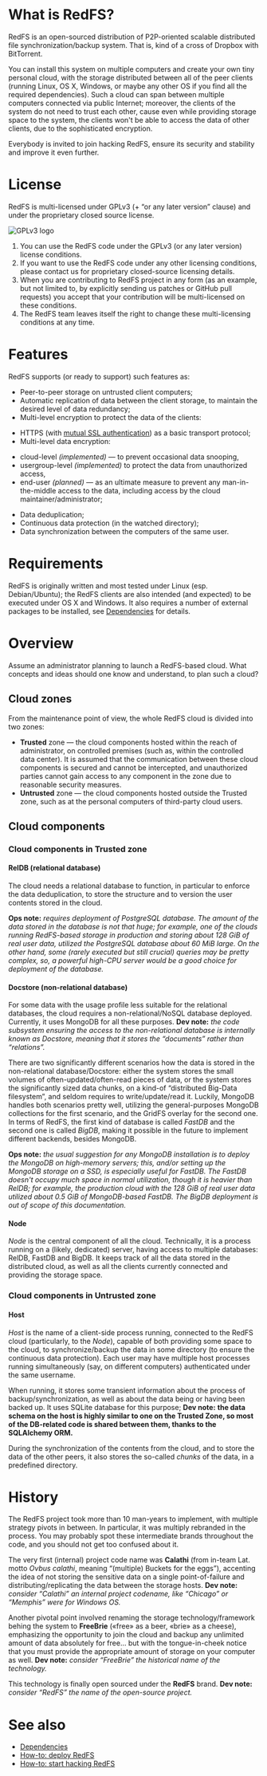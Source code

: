 What is RedFS?
==============
RedFS is an open-sourced distribution of P2P-oriented scalable distributed file synchronization/backup system. 
That is, kind of a cross of Dropbox with BitTorrent.

You can install this system on multiple computers and create your own tiny personal cloud, with the storage 
distributed between all of the peer clients (running Linux, OS X, Windows, or maybe any other OS if you find 
all the required dependencies). Such a cloud can span between multiple computers connected via public 
Internet; moreover, the clients of the system do not need to trust each other, cause even while providing 
storage space to the system, the clients won't be able to access the data of other clients, due to the 
sophisticated encryption.

Everybody is invited to join hacking RedFS, ensure its security and stability and improve it even further.


License
=======
RedFS is multi-licensed under GPLv3 (+ “or any later version” clause) and under the proprietary closed source license.

![GPLv3 logo](http://www.gnu.org/graphics/gplv3-127x51.png "May be licensed under GPLv3 or any later version")

 1. You can use the RedFS code under the GPLv3 (or any later version) license conditions.
 2. If you want to use the RedFS code under any other licensing conditions,
    please contact us for proprietary closed-source licensing details.
 3. When you are contributing to RedFS project in any form (as an example, but not limited to, by explicitly sending
    us patches or GitHub pull requests)
    you accept that your contribution will be multi-licensed on these conditions.
 4. The RedFS team leaves itself the right to change these multi-licensing conditions at any time.


Features
========
RedFS supports (or ready to support) such features as:

* Peer-to-peer storage on untrusted client computers;
* Automatic replication of data between the client storage, to maintain the desired level of data redundancy;
* Multi-level encryption to protect the data of the clients:
 + HTTPS (with [mutual SSL authentication](http://en.wikipedia.org/wiki/Mutual_authentication)) 
   as a basic transport protocol;
 + Multi-level data encryption: 
  - cloud-level *(implemented)* — to prevent occasional data snooping, 
  - usergroup-level *(implemented)* to protect the data from unauthorized access, 
  - end-user *(planned)* — as an ultimate measure to prevent any man-in-the-middle access to the data, 
    including access by the cloud maintainer/administrator;
* Data deduplication;
* Continuous data protection (in the watched directory);
* Data synchronization between the computers of the same user.


Requirements
============
RedFS is originally written and most tested under Linux (esp. Debian/Ubuntu); the RedFS clients 
are also intended (and expected) to be executed under OS X and Windows.
It also requires a number of external packages to be installed, see [Dependencies](DEPENDENCIES.md) for details.


Overview
========
Assume an administrator planning to launch a RedFS-based cloud. What concepts and ideas should one know 
and understand, to plan such a cloud?


Cloud zones
-----------
From the maintenance point of view, the whole RedFS cloud is divided into two zones:

 * **Trusted** zone — the cloud components hosted within the reach of administrator, on controlled premises 
   (such as, within the controlled data center). It is assumed that the communication between 
   these cloud components is secured and cannot be intercepted, and unauthorized parties cannot gain access 
   to any component in the zone due to reasonable security measures.
 * **Untrusted** zone — the cloud components hosted outside the Trusted zone, such as at the personal computers 
   of third-party cloud users.


Cloud components
----------------

### Cloud components in Trusted zone

#### RelDB (relational database)
The cloud needs a relational database to function, in particular to enforce the data deduplication, 
to store the structure and to version the user contents stored in the cloud. 

**Ops note:** _requires deployment of PostgreSQL database. The amount of the data stored in the database 
  is not that huge; for example, one of the clouds running RedFS-based storage in production and 
  storing about 128 GiB of real user data, utilized the PostgreSQL database about 60 MiB large. 
  On the other hand, some (rarely executed but still crucial) queries may be pretty complex, 
  so, a powerful high-CPU server would be a good choice for deployment of the database._


#### Docstore (non-relational database)
For some data with the usage profile less suitable for the relational databases, the cloud requires
a non-relational/NoSQL database deployed. Currently, it uses MongoDB for all these purposes.
**Dev note:** _the code subsystem ensuring the access to the non-relational database is internally known
as *Docstore*, meaning that it stores the “documents” rather than “relations”._

There are two significantly different scenarios how the data is stored in the non-relational database/Docstore:
either the system stores the small volumes of often-updated/often-read pieces of data, or the system stores the
significantly sized data chunks, on a kind-of “distributed Big-Data filesystem”, 
and seldom requires to write/update/read it. Luckily, MongoDB handles both scenarios pretty well, 
utilizing the general-purposes MongoDB collections for the first scenario, and the GridFS overlay 
for the second one. In terms of RedFS, the first kind of database is called _FastDB_ 
and the second one is called _BigDB_, making it possible in the future to implement different backends, 
besides MongoDB.

**Ops note:** _the usual suggestion for any MongoDB installation is to deploy the MongoDB on high-memory servers;
this, and/or setting up the MongoDB storage on a SSD, is especially useful for FastDB. The FastDB doesn't occupy 
much space in normal utilization, though it is heavier than RelDB; for example, the production cloud 
with the 128 GiB of real user data utilized about 0.5 GiB of MongoDB-based FastDB. 
The BigDB deployment is out of scope of this documentation._


#### Node
*Node* is the central component of all the cloud. Technically, it is a process running 
on a (likely, dedicated) server, having access to multiple databases: RelDB, FastDB and BigDB.
It keeps track of all the data stored in the distributed cloud, as well as all the clients currently connected
and providing the storage space.


### Cloud components in Untrusted zone
#### Host
*Host* is the name of a client-side process running, connected to the RedFS cloud (particularly, to the *Node*),
capable of both providing some space to the cloud, to synchronize/backup the data in some directory
(to ensure the continuous data protection). Each user may have multiple host processes running simultaneously
(say, on different computers) authenticated under the same username.

When running, it stores some transient information about the process of backup/synchronization, as well as about
the data being or having been backed up. It uses SQLite database for this purpose; **Dev note:**
__the data schema on the host is highly similar to one on the Trusted Zone, so most of the DB-related code
is shared between them, thanks to the SQLAlchemy ORM.__

During the synchronization of the contents from the cloud, and to store the data of the other peers, it also stores
the so-called *chunks* of the data, in a predefined directory.


History
=======
The RedFS project took more than 10 man-years to implement, with multiple strategy pivots in between.
In particular, it was multiply rebranded in the process. You may probably spot these intermediate brands
throughout the code, and you should not get too confused about it.

The very first (internal) project code name was **Calathi** (from in-team Lat. motto _Ovbus calathi_, 
meaning “(multiple) Buckets for the eggs”), accenting the idea of not storing the sensitive data 
on a single point-of-failure and distributing/replicating the data between the storage hosts.
**Dev note:** _consider “Calathi” an internal project codename, like “Chicago” or “Memphis” were for Windows OS._

Another pivotal point involved renaming the storage technology/framework behing the system to **FreeBrie**
(«free» as a beer, «brie» as a cheese), emphasizing the opportunity to join the cloud and backup
any unlimited amount of data absolutely for free… but with the tongue-in-cheek notice that you must provide
the appropriate amount of storage on your computer as well.
**Dev note:** _consider “FreeBrie” the historical name of the technology._

This technology is finally open sourced under the **RedFS** brand.
**Dev note:** _consider “RedFS” the name of the open-source project._


See also
========
* [Dependencies](DEPENDENCIES.md)
* [How-to: deploy RedFS](DEPLOY_HOWTO.md)
* [How-to: start hacking RedFS](START_HACKING_HOWTO.md)
